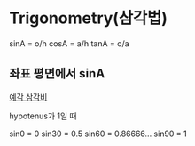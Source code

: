 # Trigonometry(삼각법)

sinA = o/h
cosA = a/h
tanA = o/a

## 좌표 평면에서 sinA

[예각 삼각비](https://mathbang.net/157)

hypotenus가 1일 때

sin0 = 0
sin30 = 0.5
sin60 = 0.86666...
sin90 = 1
